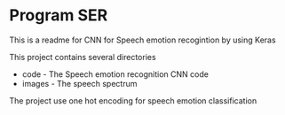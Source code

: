 # Program SER #

This is a readme for CNN for Speech emotion recogintion by using Keras

This project contains several directories

* code - The Speech emotion recognition CNN code
* images - The speech spectrum

The project use one hot encoding for speech emotion classification
